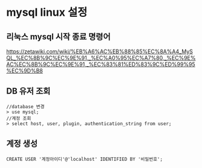 # mysql linux 설정

## 리눅스 mysql 시작 종료 명령어
https://zetawiki.com/wiki/%EB%A6%AC%EB%88%85%EC%8A%A4_MySQL_%EC%8B%9C%EC%9E%91,_%EC%A0%95%EC%A7%80,_%EC%9E%AC%EC%8B%9C%EC%9E%91,_%EC%83%81%ED%83%9C%ED%99%95%EC%9D%B8


## DB 유저 조회

```
//database 변경 
> use mysql; 
//계정 조회 
> select host, user, plugin, authentication_string from user;
```



## 계정 생성

```
CREATE USER '계정아이디'@'localhost' IDENTIFIED BY '비밀번호';
```


